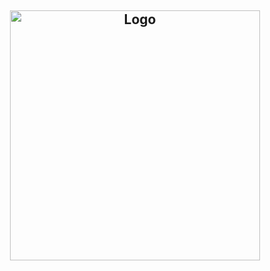 <h2 align="center">
  <div>
    <img alt="Logo" title="#logo" src=".github/src/preview/logo.svg" width="400"/>
  <div>
</h2>
